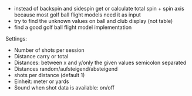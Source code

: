 * instead of backspin and sidespin get or calculate total spin + spin axis because most golf ball flight models need it as input
* try to find the unknown values on ball and club display (not table)
* find a good golf ball flight model implementation

Settings:
* Number of shots per session
* Distance carry or total
* Distances: between x and y/only the given values semicolon separated
* Distances random/aufsteigend/absteigend
* shots per distance (default 1)
* Einheit: meter or yards
* Sound when shot data is available: on/off

